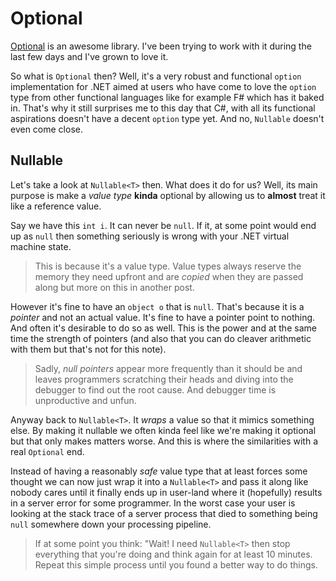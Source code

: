 # Optional
[Optional](https://github.com/nlkl/Optional) is an awesome library. I've been
trying to work with it during the last few days and I've grown to love it.

So what is `Optional` then? Well, it's a very robust and functional `option`
implementation for .NET aimed at users who have come to love the `option` type
from other functional languages like for example F# which has it baked in.
That's why it still surprises me to this day that C#, with all its functional
aspirations doesn't have a decent `option` type yet. And no, `Nullable` doesn't
even come close.

## Nullable
Let's take a look at `Nullable<T>` then. What does it do for us? Well, its 
main purpose is make a *value type* **kinda** optional by allowing us to 
**almost** treat it like a reference value.

Say we have this `int i`. It can never be `null`. If it, at some point would end up as `null` then something seriously is wrong with your .NET virtual machine state. 

> This is because it's a value type. Value types always reserve
> the memory they need upfront and are *copied* when they are passed 
> along but more on this in another post.

However it's fine to have an `object o` that is `null`. That's because it is
a *pointer* and not an actual value. It's fine to have a pointer point to 
nothing. And often it's desirable to do so as well. This is the power and
at the same time the strength of pointers (and also that you can do cleaver
arithmetic with them but that's not for this note).

> Sadly, *null pointers* appear more frequently than it should be and 
> leaves programmers scratching their heads and diving into the debugger
> to find out the root cause. And debugger time is unproductive and unfun.

Anyway back to `Nullable<T>`. It *wraps* a value so that it mimics something
else. By making it nullable we often kinda feel like we're making it optional
but that only makes matters worse. And this is where the similarities with a real `Optional` end. 

Instead of having a reasonably *safe* value type that at least forces some thought we can now just wrap it into a `Nullable<T>` and pass it along like nobody cares until it finally ends up in user-land where it (hopefully) results
in a server error for some programmer. In the worst case your user is looking
at the stack trace of a server process that died to something being `null`
somewhere down your processing pipeline.

> If at some point you think: "Wait! I need `Nullable<T>` then stop everything
> that you're doing and think again for at least 10 minutes. Repeat this
> simple process until you found a better way to do things.


